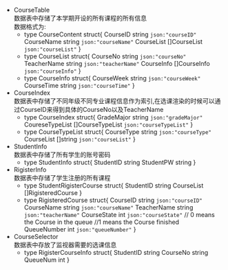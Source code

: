 - CourseTable  
    数据表中存储了本学期开设的所有课程的所有信息  
    数据格式为:  
    - type CourseContent struct{
        CourseID        string          `json:"courseID"`
        CourseName      string          `json:"courseName"`
        CourseList      []CourseList    `json:"courseList"`
    }
    - type CourseList struct{
        CourseNo        string          `json:"courseNo"`
        TeacherName     string          `json:"teacherName"`
        CourseInfo      []CourseInfo    `json:"courseInfo"`
    }
    - type CourseInfo struct{
        CourseWeek      string          `json:"courseWeek"`
        CourseTime      string          `json:"courseTime"`
    }
- CourseIndex  
    数据表中存储了不同年级不同专业课程信息作为索引,在选课渲染的时候可以通过CourseID来得到具体的CourseNo以及TeacherName
    - type CourseIndex struct{
        GradeMajor      string           `json:"gradeMajor"`
        CoureseTypeList []CourseTypeList `json:"courseTypeList"`
    }
    - type CourseTypeList struct{
        CourseType      string          `json:"courseType"`
        CourseList      []string        `json:"courseList"`
    }
- StudentInfo  
    数据表中存储了所有学生的账号密码  
    - type StudentInfo struct{
        StudentID       string
        StudentPW       string
    }
- RigisterInfo  
    数据表中存储了学生注册的所有课程  
    - type StudentRigisterCourse struct{
        StudentID       string
        CourseList      []RigisteredCourse
    }
    - type RigisteredCourse struct{
        CourseID        string          `json:"courseID"`
        CourseName      string          `json:"courseName"`
        TeacherName     string          `json:"teacherName"`
        CourseState     int          `json:"courseState"`
        // 0 means the Course in the queue
        //1 means the Course finished
        QueueNumber     int          `json:"queueNumber"`
    }
- CourseSelector  
    数据表中存放了监视器需要的选课信息
    - type RigisterCourseInfo struct{
        StudentID   string
        CourseNo    string
        QueueNum    int
    }
